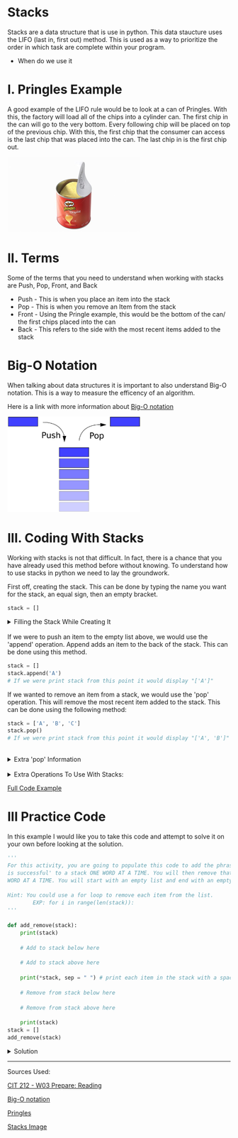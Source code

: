 # Stacks
Stacks are a data structure that is use in python. This data staucture uses the LIFO (last in, first out) method. This is used as a way to prioritize the order in which task are complete within your program. 


* When do we use it

# I. Pringles Example
A good example of the LIFO rule would be to look at a can of Pringles. With this, the factory will load all of the chips into a cylinder can. The first chip in the can will go to the very bottom. Every following chip will be placed on top of the previous chip. With this, the first chip that the consumer can access is the last chip that was placed into the can. The last chip in is the first chip out. 

<img src="pringles.jpeg" alt="pringles" width="300" />

# II. Terms
Some of the terms that you need to understand when working with stacks are Push, Pop, Front, and Back

* Push - This is when you place an item into the stack
* Pop - This is when you remove an Item from the stack
* Front - Using the Pringle example, this would be the bottom of the can/ the first chips placed into the can
* Back - This refers to the side with the most recent items added to the stack

# Big-O Notation

When talking about data structures it is important to also understand Big-O notation. This is a way to measure the efficency of an algorithm. 

Here is a link with more information about [Big-O notation](https://www.freecodecamp.org/news/big-o-notation-why-it-matters-and-why-it-doesnt-1674cfa8a23c/)

<img src="terms.jpeg" alt="terms" width= "300"/>

# III. Coding With Stacks
Working with stacks is not that difficult. In fact, there is a chance that you have already used this method before without knowing. To understand how to use stacks in python we need to lay the groundwork. 

First off, creating the stack. This can be done by typing the name you want for the stack, an equal sign, then an empty bracket.

``` python
stack = []
```

</details>

<details>
<summary>Filling the Stack While Creating It</summary>

You could also fill the stack from here like so:

``` python
stack = ['A', 'B', 'C']
```

In this example, 'A' would be the Front of the stack with 'C' as the Back.
</details>
<br />
If we were to push an item to the empty list above, we would use the 'append' operation. Append adds an item to the back of the stack. This can be done using this method.

``` python
stack = []
stack.append('A')
# If we were print stack from this point it would display "['A']"
```
If we wanted to remove an item from a stack, we would use the 'pop' operation. This will remove the most recent item added to the stack. This can be done using the following method:
``` python
stack = ['A', 'B', 'C']
stack.pop()
# If we were print stack from this point it would display "['A', 'B']"
```

<br />
<details>
<summary>Extra 'pop' Information</summary>

Note: You can also place a number inside the parenthesis to remove the item in that spot
``` python
stack = ['A', 'B', 'C']
# stack = [0, 1, 2]
stack.pop(1)
# If we were print stack from this point it would display "['A', 'C']"
```
</details>
<br />
<details>
<summary>Extra Operations To Use With Stacks:</summary>

``` python
stack = ['A', 'B', 'C']
len(stack) # This will return the number of items in the stack.

for i in stack: 
    print(i) #This will iterate through each item in the stack individually 

stack.clear() # This will remove all items from the stack
```
</details>

[Full Code Example](stacks.py)
<br />
# III Practice Code
In this example I would like you to take this code and attempt to solve it on your own before looking at the solution. 

``` python
'''
For this activity, you are going to populate this code to add the phrase 'This code 
is successful' to a stack ONE WORD AT A TIME. You will then remove that phrase ONE
WORD AT A TIME. You will start with an empty list and end with an empty list.

Hint: You could use a for loop to remove each item from the list. 
        EXP: for i in range(len(stack)):
'''

def add_remove(stack):
    print(stack)

    # Add to stack below here
    
    # Add to stack above here

    print(*stack, sep = " ") # print each item in the stack with a space between

    # Remove from stack below here
    
    # Remove from stack above here

    print(stack)
stack = []
add_remove(stack)

```


<details>
<summary>Solution</summary>

Note: This is not the only solution. You may have done this differently. As long as you followed all of the criteria, that is okay. 

In this solution you can see that I added each item to the stack one at a time using the append function. When you do not already have a list of the items (and the items being added are a small number like this), this is one of the best ways to place each item in the stack. 

When I was removing the items from the stack, you can see that I used a for loop. In this specific example I used 'for i in range(len(stack)):' This made it so that the for loop would count the number of items in the stack and run the loop that number of times. Each time it ran I removed the item at the back of the list until there were no more items left. I also added a print statement so you can see the sentence get shorter every time it runs.

``` python
'''
Creator: Dexter Davenport
CSE 212
June 30, 2022
'''
'''
For this activity, you are going to populate this code to add the phrase 'This code 
is successful' to a stack ONE WORD AT A TIME. You will then remove that phrase ONE
WORD AT A TIME. You will start with an empty list and end with an empty list. 

Hint: You could use a for loop to remove each item from the list. 
        EXP: for i in range(len(stack)):
'''

def add_remove(stack):
    print(stack) # confirm that the stack is empty

    stack.append('This')
    stack.append('code')
    stack.append('is')
    stack.append('successful')

    print(*stack, sep = " ") # print each item in the stack with a space between

    for i in range(len(stack)): # 'for i in stack:' does not work, you must use a range if using a for loop in this example
        stack.pop()
        print(*stack, sep = " ")

    print(stack) # confirm that the stack is empty

stack = [] # create the empty stack to pass into the function
add_remove(stack)
```
</details>




----------
Sources Used:

[CIT 212 - W03 Prepare: Reading](https://byui-cse.github.io/cse212-course/lesson03/03-prepare.html#1.4)

[Big-O notation](https://www.freecodecamp.org/news/big-o-notation-why-it-matters-and-why-it-doesnt-1674cfa8a23c/)

[Pringles](https://p.turbosquid.com/ts-thumb/Zk/I5lyY1/ix/open_pringles_original_potato_chips_small_can_360/jpg/1633470052/600x600/turn_fit_q87/725646f9af3dac2f58fefe82ce81331341809af1/open_pringles_original_potato_chips_small_can_360-1.jpg)

[Stacks Image](https://upload.wikimedia.org/wikipedia/commons/thumb/2/29/Data_stack.svg/2000px-Data_stack.svg.png)